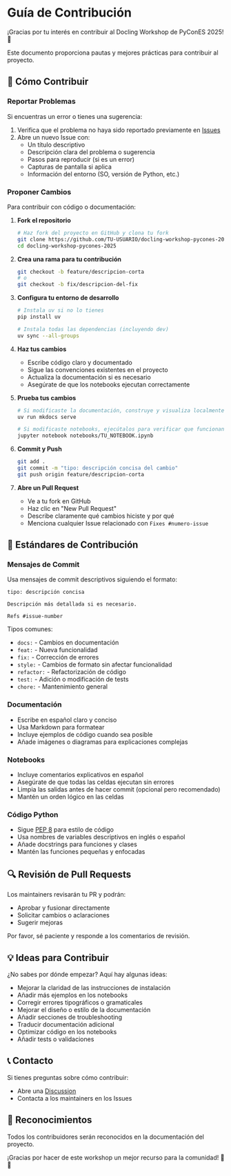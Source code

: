 # Guía de Contribución

¡Gracias por tu interés en contribuir al Docling Workshop de PyConES 2025! 🎉

Este documento proporciona pautas y mejores prácticas para contribuir al proyecto.

## 🚀 Cómo Contribuir

### Reportar Problemas

Si encuentras un error o tienes una sugerencia:

1. Verifica que el problema no haya sido reportado previamente en [Issues](https://github.com/simonsanvil/docling-workshop-pycones-2025/issues)
2. Abre un nuevo Issue con:
   - Un título descriptivo
   - Descripción clara del problema o sugerencia
   - Pasos para reproducir (si es un error)
   - Capturas de pantalla si aplica
   - Información del entorno (SO, versión de Python, etc.)

### Proponer Cambios

Para contribuir con código o documentación:

1. **Fork el repositorio**
   ```bash
   # Haz fork del proyecto en GitHub y clona tu fork
   git clone https://github.com/TU-USUARIO/docling-workshop-pycones-2025.git
   cd docling-workshop-pycones-2025
   ```

2. **Crea una rama para tu contribución**
   ```bash
   git checkout -b feature/descripcion-corta
   # o
   git checkout -b fix/descripcion-del-fix
   ```

3. **Configura tu entorno de desarrollo**
   ```bash
   # Instala uv si no lo tienes
   pip install uv
   
   # Instala todas las dependencias (incluyendo dev)
   uv sync --all-groups
   ```

4. **Haz tus cambios**
   - Escribe código claro y documentado
   - Sigue las convenciones existentes en el proyecto
   - Actualiza la documentación si es necesario
   - Asegúrate de que los notebooks ejecutan correctamente

5. **Prueba tus cambios**
   ```bash
   # Si modificaste la documentación, construye y visualiza localmente
   uv run mkdocs serve
   
   # Si modificaste notebooks, ejecútalos para verificar que funcionan
   jupyter notebook notebooks/TU_NOTEBOOK.ipynb
   ```

6. **Commit y Push**
   ```bash
   git add .
   git commit -m "tipo: descripción concisa del cambio"
   git push origin feature/descripcion-corta
   ```

7. **Abre un Pull Request**
   - Ve a tu fork en GitHub
   - Haz clic en "New Pull Request"
   - Describe claramente qué cambios hiciste y por qué
   - Menciona cualquier Issue relacionado con `Fixes #numero-issue`

## 📝 Estándares de Contribución

### Mensajes de Commit

Usa mensajes de commit descriptivos siguiendo el formato:

```
tipo: descripción concisa

Descripción más detallada si es necesario.

Refs #issue-number
```

Tipos comunes:
- `docs:` - Cambios en documentación
- `feat:` - Nueva funcionalidad
- `fix:` - Corrección de errores
- `style:` - Cambios de formato sin afectar funcionalidad
- `refactor:` - Refactorización de código
- `test:` - Adición o modificación de tests
- `chore:` - Mantenimiento general

### Documentación

- Escribe en español claro y conciso
- Usa Markdown para formatear
- Incluye ejemplos de código cuando sea posible
- Añade imágenes o diagramas para explicaciones complejas

### Notebooks

- Incluye comentarios explicativos en español
- Asegúrate de que todas las celdas ejecutan sin errores
- Limpia las salidas antes de hacer commit (opcional pero recomendado)
- Mantén un orden lógico en las celdas

### Código Python

- Sigue [PEP 8](https://pep8.org/) para estilo de código
- Usa nombres de variables descriptivos en inglés o español
- Añade docstrings para funciones y clases
- Mantén las funciones pequeñas y enfocadas

## 🔍 Revisión de Pull Requests

Los maintainers revisarán tu PR y podrán:
- Aprobar y fusionar directamente
- Solicitar cambios o aclaraciones
- Sugerir mejoras

Por favor, sé paciente y responde a los comentarios de revisión.

## 💡 Ideas para Contribuir

¿No sabes por dónde empezar? Aquí hay algunas ideas:

- Mejorar la claridad de las instrucciones de instalación
- Añadir más ejemplos en los notebooks
- Corregir errores tipográficos o gramaticales
- Mejorar el diseño o estilo de la documentación
- Añadir secciones de troubleshooting
- Traducir documentación adicional
- Optimizar código en los notebooks
- Añadir tests o validaciones

## 📞 Contacto

Si tienes preguntas sobre cómo contribuir:
- Abre una [Discussion](https://github.com/simonsanvil/docling-workshop-pycones-2025/discussions)
- Contacta a los maintainers en los Issues

## 🙏 Reconocimientos

Todos los contribuidores serán reconocidos en la documentación del proyecto.

¡Gracias por hacer de este workshop un mejor recurso para la comunidad! 🐍✨
